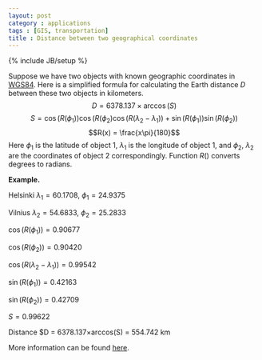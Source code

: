 ```yaml
---
layout: post
category : applications
tags : [GIS, transportation]
title : Distance between two geographical coordinates
---
```

{% include JB/setup %}
<head>
<script type="text/x-mathjax-config">
MathJax.Hub.Config({
  tex2jax: {inlineMath: [['$','$'], ['\\(','\\)']]}
});
</script>
<script type="text/javascript"
 src="http://cdn.mathjax.org/mathjax/latest/MathJax.js?config=TeX-AMS-MML_HTMLorMML">
</script>
</head>

Suppose we have two objects with known geographic coordinates in [WGS84](http://en.wikipedia.org/wiki/World_Geodetic_System). Here is a simplified formula for calculating the Earth distance $D$ between these two objects in kilometers.
$$
D = 6378.137 \times \arccos(S)
$$
$$
S = \cos\big(R(\phi_1)\big) \cos\big(R(\phi_2\big) \cos\big(R(\lambda_2-\lambda_1)\big) + \sin\big(R(\phi_1)\big) \sin\big(R(\phi_2)\big)
$$
$$R(x) = \frac{x\pi}{180}$$
Here $\phi_1$ is the latitude of object $1$, $\lambda_1$ is the longitude of object $1$, and $\phi_2$, $\lambda_2$ are the coordinates of object $2$ correspondingly. Function $R()$ converts degrees to radians.

**Example.**

Helsinki $\lambda_1 = 60.1708$, $\phi_1 = 24.9375$

Vilnius $\lambda_2 = 54.6833$, $\phi_2 = 25.2833$

$\cos\big(R(\phi_1)\big) = 0.90677$

$\cos\big(R(\phi_2)\big) = 0.90420$

$\cos\big(R(\lambda_2-\lambda_1)\big) = 0.99542$

$\sin\big(R(\phi_1)\big) = 0.42163$

$\sin\big(R(\phi_2)\big) = 0.42709$

$S = 0.99622$

Distance $D = 6378.137×arccos(S) = 554.742 km


More information can be found [here](http://www.mapanet.eu/EN/resources/Script-Distance.htm).
